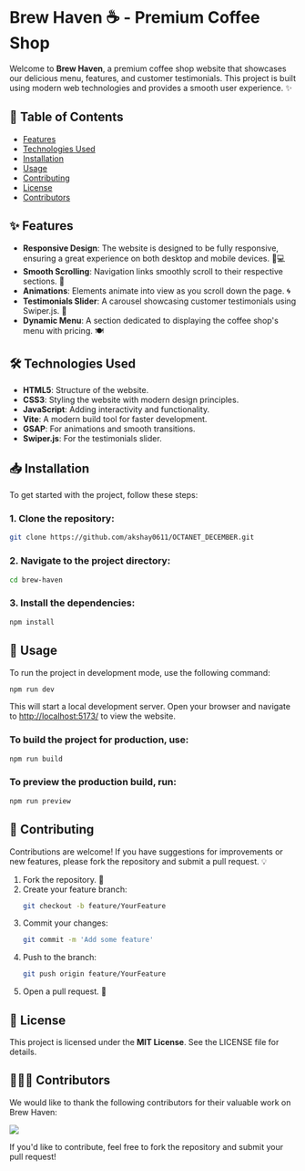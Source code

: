 # Brew Haven ☕️ - Premium Coffee Shop

Welcome to **Brew Haven**, a premium coffee shop website that showcases our delicious menu, features, and customer testimonials. This project is built using modern web technologies and provides a smooth user experience. ✨

## 📑 Table of Contents
- [Features](#features)
- [Technologies Used](#technologies-used)
- [Installation](#installation)
- [Usage](#usage)
- [Contributing](#contributing)
- [License](#license)
- [Contributors](#contributors)

## ✨ Features <a id="features"></a>
- **Responsive Design**: The website is designed to be fully responsive, ensuring a great experience on both desktop and mobile devices. 📱💻
- **Smooth Scrolling**: Navigation links smoothly scroll to their respective sections. 🔄
- **Animations**: Elements animate into view as you scroll down the page. 🌀
- **Testimonials Slider**: A carousel showcasing customer testimonials using Swiper.js. 🎡
- **Dynamic Menu**: A section dedicated to displaying the coffee shop's menu with pricing. 🍽️

## 🛠️ Technologies Used <a id="technologies-used"></a>
- **HTML5**: Structure of the website.
- **CSS3**: Styling the website with modern design principles.
- **JavaScript**: Adding interactivity and functionality.
- **Vite**: A modern build tool for faster development.
- **GSAP**: For animations and smooth transitions.
- **Swiper.js**: For the testimonials slider.

## 📥 Installation <a id="installation"></a>
To get started with the project, follow these steps:

### 1. Clone the repository:
```bash
git clone https://github.com/akshay0611/OCTANET_DECEMBER.git
```

### 2. Navigate to the project directory:
```bash
cd brew-haven
```

### 3. Install the dependencies:
```bash
npm install
```

## 🚀 Usage <a id="usage"></a>
To run the project in development mode, use the following command:
```bash
npm run dev
```
This will start a local development server. Open your browser and navigate to [http://localhost:5173/](http://localhost:5173/) to view the website.

### To build the project for production, use:
```bash
npm run build
```

### To preview the production build, run:
```bash
npm run preview
```

## 🤝 Contributing <a id="contributing"></a>
Contributions are welcome! If you have suggestions for improvements or new features, please fork the repository and submit a pull request. 💡

1. Fork the repository. 🍴
2. Create your feature branch:
   ```bash
   git checkout -b feature/YourFeature
   ```
3. Commit your changes:
   ```bash
   git commit -m 'Add some feature'
   ```
4. Push to the branch:
   ```bash
   git push origin feature/YourFeature
   ```
5. Open a pull request. 🔄

## 📜 License <a id="license"></a>
This project is licensed under the **MIT License**. See the LICENSE file for details.

## 🧑‍🤝‍🧑 Contributors <a id="contributors"></a>
We would like to thank the following contributors for their valuable work on Brew Haven:


 <a href="https://github.com/akshay0611/OCTANET_DECEMBER/graphs/contributors">  
  <img src="https://contrib.rocks/image?repo=akshay0611/OCTANET_DECEMBER" />  
</a>  

If you'd like to contribute, feel free to fork the repository and submit your pull request!
